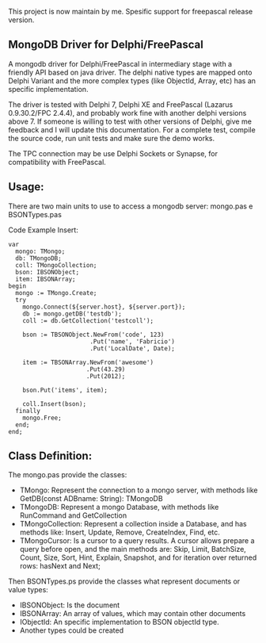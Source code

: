 This project is now maintain by me. Spesific support for freepascal release version.

MongoDB Driver for Delphi/FreePascal
-------------------------

A mongodb driver for Delphi/FreePascal in intermediary stage with a friendly API based on java driver.
The delphi native types are mapped onto Delphi Variant and the more complex types (like ObjectId, Array, etc) 
has an specific implementation.

The driver is tested with Delphi 7, Delphi XE and FreePascal (Lazarus 0.9.30.2/FPC 2.4.4), and probably work fine with another delphi versions above 7.
If someone is willing to test with other versions of Delphi, give me feedback and I will update this documentation. 
For a complete test, compile the source code, run unit tests and make sure the demo works.

The TPC connection may be use Delphi Sockets or Synapse, for compatibility with FreePascal.

Usage:
------
There are two main units to use to access a mongodb server: mongo.pas e BSONTypes.pas

Code Example Insert:

    var
      mongo: TMongo;
      db: TMongoDB;
      coll: TMongoCollection;
      bson: IBSONObject;
      item: IBSONArray;
    begin
      mongo := TMongo.Create;
      try
        mongo.Connect(${server.host}, ${server.port});
        db := mongo.getDB('testdb');
        coll := db.GetCollection('testcoll');
    
        bson := TBSONObject.NewFrom('code', 123)
                           .Put('name', 'Fabricio')
                           .Put('LocalDate', Date);
    
        item := TBSONArray.NewFrom('awesome')
                          .Put(43.29)
                          .Put(2012);
    
        bson.Put('items', item);
    
        coll.Insert(bson);
      finally
        mongo.Free;
      end;
    end;

Class Definition:
-----------------	
The mongo.pas provide the classes:
 - TMongo: Represent the connection to a mongo server, with methods like GetDB(const ADBname: String): TMongoDB
 - TMongoDB: Represent a mongo Database, with methods like RunCommand and GetCollection
 - TMongoCollection: Represent a collection inside a Database, and has methods like: Insert, Update, Remove, 
                     CreateIndex, Find, etc.
 - TMongoCursor: Is a cursor to a query results. A cursor allows prepare a query before open, and the main methods 
                 are: Skip, Limit, BatchSize, Count, Size, Sort, Hint, Explain, Snapshot, and for iteration over 
								 returned rows: hasNext and Next;

Then BSONTypes.ps provide the classes what represent documents or value types:
 - IBSONObject: Is the document
 - IBSONArray: An array of values, which may contain other documents 
 - IObjectId: An specific implementation to BSON objectId type.
 - Another types could be created				 
								   
